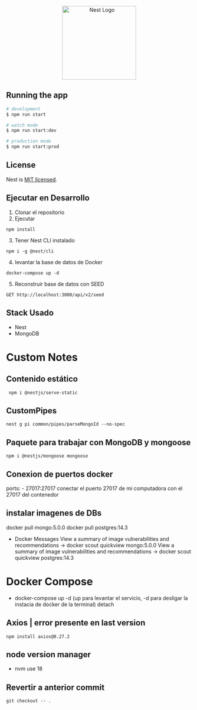 <p align="center">
  <a href="http://nestjs.com/" target="blank"><img src="https://nestjs.com/img/logo-small.svg" width="200" alt="Nest Logo" /></a>
</p>



## Running the app

```bash
# development
$ npm run start

# watch mode
$ npm run start:dev

# production mode
$ npm run start:prod
```

## License

Nest is [MIT licensed](LICENSE).

## Ejecutar en Desarrollo
1. Clonar el repositorio
2.  Ejecutar
```
npm install
 ```
3. Tener Nest CLI instalado
```
npm i -g @nest/cli
 ```
4. levantar la base de datos de Docker
```
docker-compose up -d
 ```

5. Reconstruir base de datos con SEED
``` 
GET http://localhost:3000/api/v2/seed
```

## Stack Usado
- Nest
- MongoDB

# Custom Notes 
## Contenido estático
```
 npm i @nestjs/serve-static
 ```

## CustomPipes
```
nest g pi common/pipes/parseMongoId --no-spec
```

## Paquete para trabajar con MongoDB y mongoose
```
npm i @nestjs/mongoose mongoose
```


## Conexion de puertos docker
ports:
      - 27017:27017
conectar el puerto 27017 de mi computadora con el 27017 del contenedor

## instalar imagenes de DBs

docker pull mongo:5.0.0
docker pull postgres:14.3

- Docker Messages 
View a summary of image vulnerabilities and recommendations → docker scout quickview mongo:5.0.0
View a summary of image vulnerabilities and recommendations → docker scout quickview postgres:14.3


# Docker Compose
- docker-compose up -d (up para levantar el servicio, -d para desligar la instacia de docker de la terminal)
detach


## Axios | error presente en last version
```
npm install axios@0.27.2
```

## node version manager 
- nvm  use 18


## Revertir a anterior commit
```
git checkout -- .
```